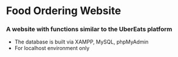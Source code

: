 # Food Ordering Website
### A website with functions similar to the UberEats platform

- The database is built via XAMPP, MySQL, phpMyAdmin
- For localhost environment only
